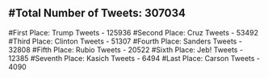 #Total Number of Tweets: 307034 
---
#First Place: Trump Tweets - 125936
#Second Place: Cruz Tweets - 53492
#Third Place: Clinton Tweets - 51307
#Fourth Place: Sanders Tweets - 32808
#Fifth Place: Rubio Tweets - 20522
#Sixth Place: Jeb! Tweets - 12385
#Seventh Place: Kasich Tweets - 6494
#Last Place: Carson Tweets - 4090
